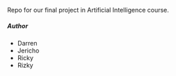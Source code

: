 Repo for our final project in Artificial Intelligence course.

##### Author
- Darren
- Jericho
- Ricky
- Rizky
